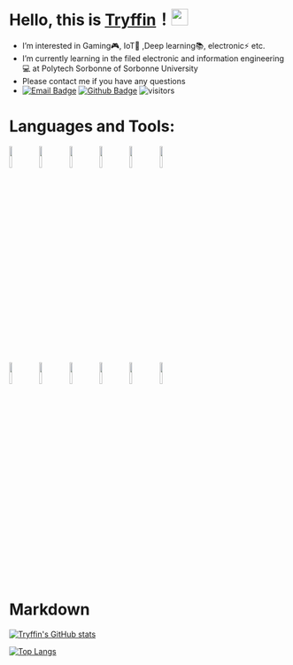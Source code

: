 # Hello, this is [Tryffin](https://github.com/Kzel)！<img src="https://z3.ax1x.com/2021/11/25/oF3vJf.jpg" width="30px"> 
- I’m interested in Gaming🎮, IoT📶 ,Deep learning📚, electronic⚡ etc.
- I’m currently learning in the filed electronic and information engineering💻 at Polytech Sorbonne of Sorbonne University
- Please contact me if you have any questions
- [![Email Badge](https://img.shields.io/badge/-Email-c14438?style=flat-square&logo=Gmail&logoColor=white&link=mailto:baoyining@outlook.com)](mailto:baoyining@outlook.com)
[![Github Badge](https://img.shields.io/badge/-Github-232323?style=flat-square&logo=Github&logoColor=white&link=https://github.com/Kzel)](https://github.com/Kzel)
![visitors](https://visitor-badge.laobi.icu/badge?page_id=Kzel)
# Languages and Tools:
<code><img width="10%" src="https://seeklogo.com/images/U/ubuntu-linux-logo-A8280F4D05-seeklogo.com.png"></code>
<code><img width="10%" src="https://seeklogo.com/images/D/debian-logo-C136FDAF9E-seeklogo.com.png"></code>
<code><img width="10%" src="https://seeklogo.com/images/W/windows-10-icon-logo-5BC5C69712-seeklogo.com.png"></code>
<code><img width="10%" src="https://seeklogo.com/images/P/python-logo-A32636CAA3-seeklogo.com.png"></code>
<code><img width="10%" src="https://seeklogo.com/images/C/c-programming-language-logo-9B32D017B1-seeklogo.com.png"></code>
<code><img width="10%" src="https://seeklogo.com/images/C/c-logo-43CE78FF9C-seeklogo.com.png"></code>
<br />
<code><img width="10%" src="https://seeklogo.com/images/T/tensorflow-logo-02FCED4F98-seeklogo.com.png"></code>
<code><img width="10%" src="https://seeklogo.com/images/P/pytorch-logo-84F95D0AF5-seeklogo.com.png"></code>
<code><img width="10%" src="https://upload.wikimedia.org/wikipedia/commons/thumb/2/21/Matlab_Logo.png/667px-Matlab_Logo.png"></code>
<code><img width="10%" src="https://seeklogo.com/images/A/arduino-logo-BC7CBC1DAA-seeklogo.com.png"></code>
<code><img width="10%" src="https://i.pinimg.com/474x/15/7c/29/157c29f55d40b70d8cb5f4e88437f803.jpg"></code>
<code><img width="10%" src="https://gitlab.com/uploads/-/system/group/avatar/6593371/kicadlogo.png"></code>
# Markdown
[![Tryffin's GitHub stats](https://github-readme-stats.vercel.app/api?username=Kzel&theme=tokyonight&show_icons=true)](https://github.com/anuraghazra/github-readme-stats)

[![Top Langs](https://github-readme-stats.vercel.app/api/top-langs/?username=Kzel&layout=compact)](https://github.com/anuraghazra/github-readme-stats)
<!---
Kzel/Kzel is a ✨ special ✨ repository because its `README.md` (this file) appears on your GitHub profile.
You can click the Preview link to take a look at your changes.
--->
